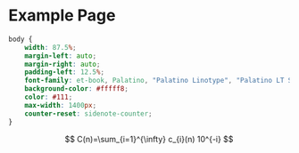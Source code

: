 # Example Page

``` css
body {
    width: 87.5%;
    margin-left: auto;
    margin-right: auto;
    padding-left: 12.5%;
    font-family: et-book, Palatino, "Palatino Linotype", "Palatino LT STD", "Book Antiqua", Georgia, serif;
    background-color: #fffff8;
    color: #111;
    max-width: 1400px;
    counter-reset: sidenote-counter;
}
```

$$ C(n)=\sum_{i=1}^{\infty} c_{i}(n) 10^{-i} $$